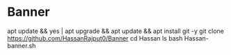 # Banner
apt update && yes | apt upgrade && apt update && apt install git -y
git clone https://github.com/HassanRajput0/Banner
cd Hassan
ls
bash Hassan-banner.sh
